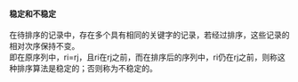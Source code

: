 #### 稳定和不稳定
在待排序的记录中，存在多个具有相同的关键字的记录，若经过排序，这些记录的相对次序保持不变。  
即在原序列中，ri=rj，且ri在rj之前，而在排序后的序列中，ri仍在rj之前，则称这种排序算法是稳定的；否则称为不稳定的。